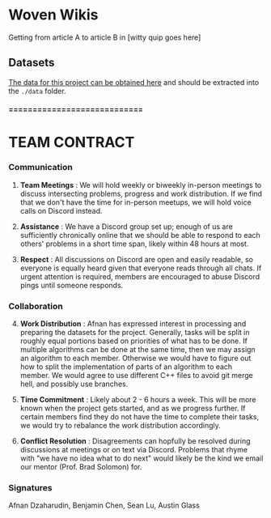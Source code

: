 # Woven Wikis 

Getting from article A to article B in [witty quip goes here]

## Datasets

[The data for this project can be obtained here](http://snap.stanford.edu/data/wiki-topcats.html) and should be extracted into the `./data` folder.


#### ============================

# TEAM CONTRACT

### Communication

1. **Team Meetings** :
We will hold weekly or biweekly in-person meetings to discuss intersecting problems, progress and work distribution. If we find that we don't have the time for in-person meetups, we will hold voice calls on Discord instead.

2. **Assistance** :
We have a Discord group set up; enough of us are sufficiently chronically online that we should be able to respond to each others' problems in a short time span, likely within 48 hours at most.

3. **Respect** :
All discussions on Discord are open and easily readable, so everyone is equally heard given that everyone reads through all chats. If urgent attention is required, members are encouraged to abuse Discord pings until someone responds.

### Collaboration

4. **Work Distribution** : 
Afnan has expressed interest in processing and preparing the datasets for the project. Generally, tasks will be split in roughly equal portions based on priorities of what has to be done. If multiple algorithms can be done at the same time, then we may assign an algorithm to each member. Otherwise we would have to figure out how to split the implementation of parts of an algorithm to each member. We would agree to use different C++ files to avoid git merge hell, and possibly use branches.

5. **Time Commitment** :
Likely about 2 - 6 hours a week. This will be more known when the project gets started, and as we progress further. If certain members find they do not have the time to complete their tasks, we would try to rebalance the work distribution accordingly.

6. **Conflict Resolution** :
Disagreements can hopfully be resolved during discussions at meetings or on text via Discord. Problems that rhyme with "we have no idea what to do next" would likely be the kind we email our mentor (Prof. Brad Solomon) for.


### Signatures
Afnan Dzaharudin, Benjamin Chen, Sean Lu, Austin Glass
